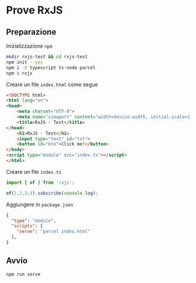 # Prove RxJS

## Preparazione
Inizializzazione ```npm```
```bash
mkdir rxjs-test && cd rxjs-test
npm init --yes
npm i -D typescript ts-node parcel
npm i rxjs
```
Creare un file ```index.html``` come segue
```html
<!DOCTYPE html>
<html lang="en">
<head>
    <meta charset="UTF-8">
    <meta name="viewport" content="width=device-width, initial-scale=1.0">
    <title>RxJS - Test</title>
</head>
    <h1>RxJS - Test</h1>
    <input type="text" id="txt">
    <button id="btn">Click me!</button>
</body>
<script type="module" src="index.ts"></script>
</html>
```
Creare un file ```index.ts```
```ts
import { of } from 'rxjs';

of(1,2,3,4).subscribe(console.log);
```
Aggiungere in ```package.json``` 
```json
{
  "type": "module",
  "scripts": {
    "serve": "parcel index.html"
  },
}
```

## Avvio
```bash
npm run serve
```